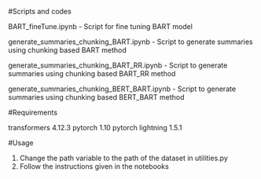#Scripts and codes

BART_fineTune.ipynb - Script for fine tuning BART model

generate_summaries_chunking_BART.ipynb - Script to generate summaries using chunking based BART method

generate_summaries_chunking_BART_RR.ipynb - Script to generate summaries using chunking based BART_RR method

generate_summaries_chunking_BERT_BART.ipynb - Script to generate summaries using chunking based BERT_BART method

#Requirements

transformers  4.12.3
pytorch  1.10
pytorch lightning  1.5.1

#Usage

1. Change the path variable to the path of the dataset in utilities.py
2. Follow the instructions given in the notebooks
